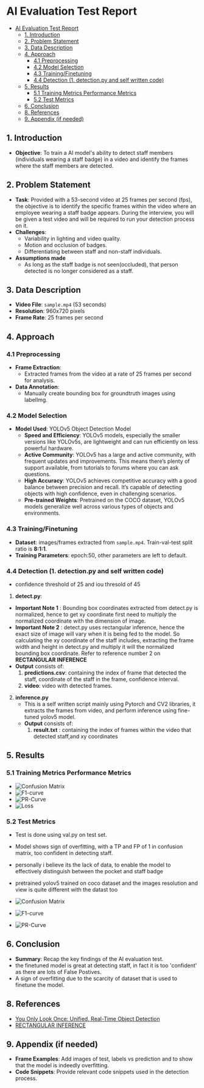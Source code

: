 # AI Evaluation Test Report
- [AI Evaluation Test Report](#ai-evaluation-test-report)
  - [1. Introduction](#1-introduction)
  - [2. Problem Statement](#2-problem-statement)
  - [3. Data Description](#3-data-description)
  - [4. Approach](#4-approach)
    - [4.1 Preprocessing](#41-preprocessing)
    - [4.2 Model Selection](#42-model-selection)
    - [4.3 Training/Finetuning](#43-trainingfinetuning)
    - [4.4 Detection (1. detection.py and self written code)](#44-detection-1-detectionpy-and-self-written-code)
  - [5. Results](#5-results)
    - [5.1 Training Metrics Performance Metrics](#51-training-metrics-performance-metrics)
    - [5.2 Test Metrics](#52-test-metrics)
  - [6. Conclusion](#6-conclusion)
  - [8. References](#8-references)
  - [9. Appendix (if needed)](#9-appendix-if-needed)

## 1. Introduction
- **Objective**: To train a AI model's ability to detect staff members (individuals wearing a staff badge) in a video and identify the frames where the staff members are detected.

## 2. Problem Statement
- **Task**: Provided with a 53-second video at 25 frames per second (fps), the objective is to identify the specific frames within the video where an employee wearing a staff badge appears. During the interview, you will be given a test video and will be required to run your detection process on it.
- **Challenges**:
  - Variability in lighting and video quality.
  - Motion and occlusion of badges.
  - Differentiating between staff and non-staff individuals.
- **Assumptions made**
  - As long as the staff badge is not seen(occluded), that person detected is no longer considered as a staff.

## 3. Data Description
- **Video File**: `sample.mp4` (53 seconds)
- **Resolution**:  960x720 pixels
- **Frame Rate**:  25 frames per second

## 4. Approach

### 4.1 Preprocessing
- **Frame Extraction**: 
  - Extracted frames from the video at a rate of 25 frames per second for analysis.
- **Data Annotation**: 
  - Manually create bounding box for groundtruth images using labelImg.

  
### 4.2 Model Selection
- **Model Used**: YOLOv5 Object Detection Model
  - **Speed and Efficiency**: YOLOv5 models, especially the smaller versions like YOLOv5s, are lightweight and can run efficiently on less powerful hardware.
  - **Active Community**: YOLOv5 has a large and active community, with frequent updates and improvements. This means there’s plenty of support available, from tutorials to forums where you can ask questions.
  - **High Accuracy**: YOLOv5 achieves competitive accuracy with a good balance between precision and recall. It’s capable of detecting objects with high confidence, even in challenging scenarios.
  - **Pre-trained Weights**: Pretrained on the COCO dataset, YOLOv5 models generalize well across various types of objects and environments.
  

### 4.3 Training/Finetuning 
- **Dataset**: images/frames extracted from `sample.mp4`. Train-val-test split ratio is **8:1:1**.
- **Training Parameters**: epoch:50, other parameters are left to default.

### 4.4 Detection (1. detection.py and self written code)
- confidence threshold of 25 and iou thresold of 45
1. **detect.py**:
  - **Important Note 1** : Bounding box coordinates extracted from detect.py is normalized, hence to get xy coordinate first need to multiply the normalized coordinate with the dimension of image.
  - **Important Note 2** : detect.py uses rectangular inference, hence the exact size of image will vary when it is being fed to the model. So calculating the xy coordinate of the staff includes, extracting the frame width and height in detect.py and multiply it will the normalized bounding box coordinate. Refer to reference number 2 on **RECTANGULAR INFERENCE**
  - **Output** consists of:
    1. **predictions.csv**: containing the index of frame that detected the staff, coordinate of the staff in the frame, confidence interval.  
    2. **video**: video with detected frames.
  
2. **inference.py**
   - This is a self written script mainly using Pytorch and CV2 libraries, it extracts the frames from video, and perform inference using fine-tuned yolov5 model.
    - **Output** consists of:
      1. **result.txt** : containing the index of frames within the video that detected staff,and xy coordinates


## 5. Results

### 5.1 Training Metrics Performance Metrics
- ![Confusion Matrix](./yolov5/runs/train/exp7/confusion_matrix.png)
- ![F1-curve](./yolov5/runs/train/exp7/F1_curve.png)
- ![PR-Curve](./yolov5/runs/train/exp7/PR_curve.png)
- ![Loss](./yolov5/runs/train/exp7/results.png)

### 5.2 Test Metrics
- Test is done using val.py on test set.
- Model shows sign of overfitting, with a TP and FP of 1 in confusion matrix, too confident in detecting staff.
- personally i believe its the lack of data, to enable the model to effectively distinguish between the pocket and staff badge
- pretrained yolov5 trained on coco dataset and the images resolution and view is quite different with the datast too

- ![Confusion Matrix](./yolov5/runs/val/test_result/confusion_matrix.png)
- ![F1-curve](./yolov5/runs/val/test_result/F1_curve.png)
- ![PR-Curve](./yolov5/runs/val/test_result/PR_curve.png)

## 6. Conclusion
- **Summary**: Recap the key findings of the AI evaluation test.
- the finetuned model is great at detecting staff, in fact it is too 'confident' as there are lots of False Postives.
- A sign of overfitting due to the scarcity of dataset that is used to finetune the model. 


## 8. References
- [You Only Look Once: Unified, Real-Time Object Detection](https://arxiv.org/abs/1506.02640)
- [RECTANGULAR INFERENCE](https://github.com/ultralytics/yolov3/issues/232)
## 9. Appendix (if needed)
- **Frame Examples**: Add images of test, labels vs prediction and to show that the model is indeedly overfitting.
- **Code Snippets**: Provide relevant code snippets used in the detection process.


